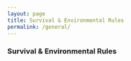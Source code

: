 ```yaml
---
layout: page
title: Survival & Environmental Rules
permalink: /general/
---
```




### Survival & Environmental Rules

<!-- Your survival rules go here -->
